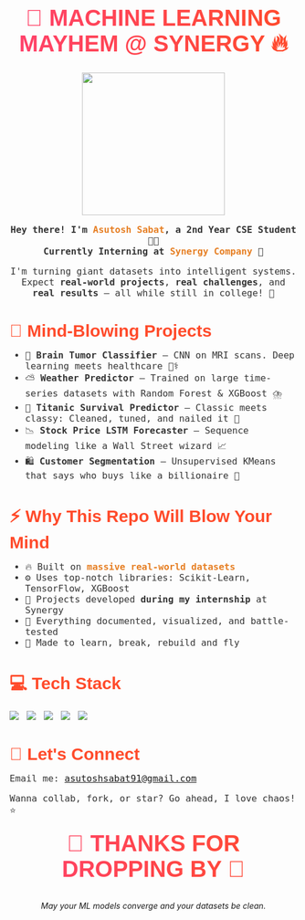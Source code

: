 <!-- README.md -->

<!-- Google Fonts -->
<link href="https://fonts.googleapis.com/css2?family=Orbitron:wght@900&family=Roboto+Mono&display=swap" rel="stylesheet">

<!-- STYLES -->
<style>
  .header {
    font-family: 'Orbitron', sans-serif;
    font-size: 40px;
    background: linear-gradient(to right, #ff416c, #ff4b2b);
    -webkit-background-clip: text;
    color: transparent;
    text-align: center;
    margin-top: 20px;
  }

  .section-title {
    font-family: 'Orbitron', sans-serif;
    font-size: 30px;
    color: #ff4b2b;
    margin-top: 40px;
    margin-bottom: 10px;
  }

  .content {
    font-family: 'Roboto Mono', monospace;
    font-size: 16px;
    color: #333;
  }

  .highlight {
    font-weight: bold;
    color: #e67e22;
  }

  .emoji {
    font-size: 24px;
  }

  .badge-row img {
    margin-right: 10px;
    margin-top: 5px;
  }
</style>

<!-- HEADER -->
<h1 class="header">🚀 MACHINE LEARNING MAYHEM @ SYNERGY 🔥</h1>
<p align="center">
  <img src="https://media.giphy.com/media/2IudUHdI075HL02Pkk/giphy.gif" width="250" />
</p>

<!-- INTRO -->
<div class="content">
  <p align="center"><b>Hey there! I'm <span class="highlight">Asutosh Sabat</span>, a 2nd Year CSE Student</b> 👨‍🎓<br>
  <b>Currently Interning at <span class="highlight">Synergy Company</span></b> 💼</p>

  <p align="center">I'm turning giant datasets into intelligent systems.<br>Expect <b>real-world projects</b>, <b>real challenges</b>, and <b>real results</b> – all while still in college! 🤯</p>
</div>

<!-- PROJECTS -->
<h2 class="section-title">🧠 Mind-Blowing Projects</h2>
<div class="content">
  <ul>
    <li>💉 <b>Brain Tumor Classifier</b> – CNN on MRI scans. Deep learning meets healthcare 👨‍⚕️</li>
    <li>⛅ <b>Weather Predictor</b> – Trained on large time-series datasets with Random Forest & XGBoost ⛈️</li>
    <li>🚢 <b>Titanic Survival Predictor</b> – Classic meets classy: Cleaned, tuned, and nailed it 🎯</li>
    <li>📉 <b>Stock Price LSTM Forecaster</b> – Sequence modeling like a Wall Street wizard 📈</li>
    <li>🛍️ <b>Customer Segmentation</b> – Unsupervised KMeans that says who buys like a billionaire 💸</li>
  </ul>
</div>

<!-- WHY -->
<h2 class="section-title">⚡ Why This Repo Will Blow Your Mind</h2>
<div class="content">
  <ul>
    <li>🔥 Built on <span class="highlight">massive real-world datasets</span></li>
    <li>⚙️ Uses top-notch libraries: Scikit-Learn, TensorFlow, XGBoost</li>
    <li>🎯 Projects developed <b>during my internship</b> at Synergy</li>
    <li>🧠 Everything documented, visualized, and battle-tested</li>
    <li>🚀 Made to learn, break, rebuild and fly</li>
  </ul>
</div>

<!-- TECH STACK -->
<h2 class="section-title">💻 Tech Stack</h2>
<p class="badge-row">
  <img src="https://img.shields.io/badge/Python-ffdd54?style=for-the-badge&logo=python&logoColor=black"/>
  <img src="https://img.shields.io/badge/TensorFlow-ff6f00?style=for-the-badge&logo=tensorflow&logoColor=white"/>
  <img src="https://img.shields.io/badge/Scikit--Learn-f7931e?style=for-the-badge&logo=scikit-learn&logoColor=black"/>
  <img src="https://img.shields.io/badge/Pandas-150458?style=for-the-badge&logo=pandas&logoColor=white"/>
  <img src="https://img.shields.io/badge/XGBoost-e68500?style=for-the-badge&logo=data:image/svg+xml;base64,PHN2ZyB3aWR0aD0iMjAiIGhlaWdodD0iMjAi..."/>
</p>

<!-- CONNECT -->
<h2 class="section-title">🤝 Let's Connect</h2>
<div class="content">
  <p>Email me: <a href="mailto:asutoshsabat91@gmail.com">asutoshsabat91@gmail.com</a></p>
  <p>Wanna collab, fork, or star? Go ahead, I love chaos! ⭐</p>
</div>

<!-- OUTRO -->
<h2 class="header">🌟 THANKS FOR DROPPING BY 🌟</h2>
<p align="center"><i>May your ML models converge and your datasets be clean.</i></p>
